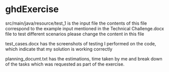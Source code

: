 # ghdExercise

src/main/java/resource/test_1 is the input file
the contents of this file correspond to the example input mentioned in the Technical Challenge.docx file
to test different scenarios please change the content in this file

test_cases.docx has the screenshots of testing I performed on the code, which indicate that my solution is working correctly

planning_documt.txt has the estimations, time taken by me and break down of the tasks which was requested as part of the exercise.
